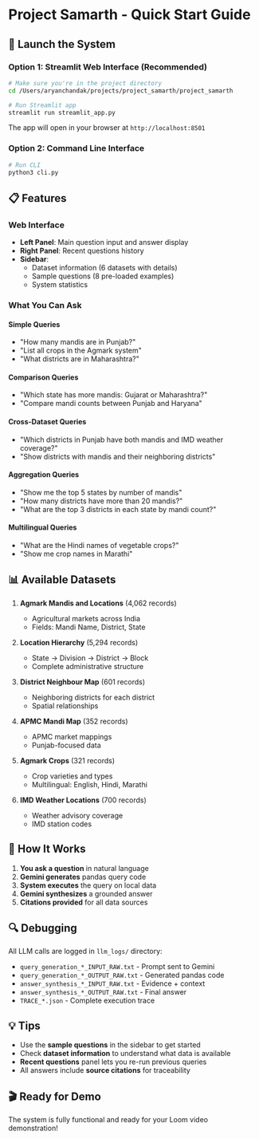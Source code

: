 # Project Samarth - Quick Start Guide

## 🚀 Launch the System

### Option 1: Streamlit Web Interface (Recommended)

```bash
# Make sure you're in the project directory
cd /Users/aryanchandak/projects/project_samarth/project_samarth

# Run Streamlit app
streamlit run streamlit_app.py
```

The app will open in your browser at `http://localhost:8501`

### Option 2: Command Line Interface

```bash
# Run CLI
python3 cli.py
```

## 📋 Features

### Web Interface
- **Left Panel**: Main question input and answer display
- **Right Panel**: Recent questions history
- **Sidebar**: 
  - Dataset information (6 datasets with details)
  - Sample questions (8 pre-loaded examples)
  - System statistics

### What You Can Ask

#### Simple Queries
- "How many mandis are in Punjab?"
- "List all crops in the Agmark system"
- "What districts are in Maharashtra?"

#### Comparison Queries
- "Which state has more mandis: Gujarat or Maharashtra?"
- "Compare mandi counts between Punjab and Haryana"

#### Cross-Dataset Queries
- "Which districts in Punjab have both mandis and IMD weather coverage?"
- "Show districts with mandis and their neighboring districts"

#### Aggregation Queries
- "Show me the top 5 states by number of mandis"
- "How many districts have more than 20 mandis?"
- "What are the top 3 districts in each state by mandi count?"

#### Multilingual Queries
- "What are the Hindi names of vegetable crops?"
- "Show me crop names in Marathi"

## 📊 Available Datasets

1. **Agmark Mandis and Locations** (4,062 records)
   - Agricultural markets across India
   - Fields: Mandi Name, District, State

2. **Location Hierarchy** (5,294 records)
   - State → Division → District → Block
   - Complete administrative structure

3. **District Neighbour Map** (601 records)
   - Neighboring districts for each district
   - Spatial relationships

4. **APMC Mandi Map** (352 records)
   - APMC market mappings
   - Punjab-focused data

5. **Agmark Crops** (321 records)
   - Crop varieties and types
   - Multilingual: English, Hindi, Marathi

6. **IMD Weather Locations** (700 records)
   - Weather advisory coverage
   - IMD station codes

## 🎯 How It Works

1. **You ask a question** in natural language
2. **Gemini generates** pandas query code
3. **System executes** the query on local data
4. **Gemini synthesizes** a grounded answer
5. **Citations provided** for all data sources

## 🔍 Debugging

All LLM calls are logged in `llm_logs/` directory:
- `query_generation_*_INPUT_RAW.txt` - Prompt sent to Gemini
- `query_generation_*_OUTPUT_RAW.txt` - Generated pandas code
- `answer_synthesis_*_INPUT_RAW.txt` - Evidence + context
- `answer_synthesis_*_OUTPUT_RAW.txt` - Final answer
- `TRACE_*.json` - Complete execution trace

## 💡 Tips

- Use the **sample questions** in the sidebar to get started
- Check **dataset information** to understand what data is available
- **Recent questions** panel lets you re-run previous queries
- All answers include **source citations** for traceability

## 🎬 Ready for Demo

The system is fully functional and ready for your Loom video demonstration!
